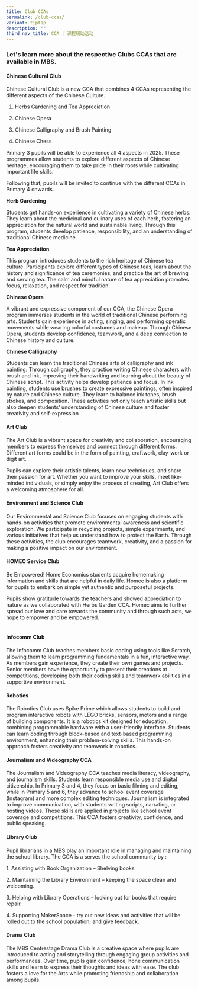 ```yaml
---
title: Club CCAs
permalink: /club-ccas/
variant: tiptap
description: ""
third_nav_title: CCA | 课程辅助活动
---
```

<h3>Let's learn more about the respective Clubs CCAs that are available in MBS.</h3>
<p></p>
<h4><strong>Chinese Cultural Club</strong></h4>
<p>Chinese Cultural Club is a new CCA that combines 4 CCAs representing the
different aspects of the Chinese Culture.</p>
<ol data-tight="true" class="tight">
<li>
<p>Herbs Gardening and Tea Appreciation</p>
</li>
<li>
<p>Chinese Opera</p>
</li>
<li>
<p>Chinese Calligraphy and Brush Painting</p>
</li>
<li>
<p>Chinese Chess</p>
</li>
</ol>
<p>Primary 3 pupils will be able to experience all 4 aspects in 2025. These
programmes allow students to explore different aspects of Chinese heritage,
encouraging them to take pride in their roots while cultivating important
life skills.</p>
<p>Following that, pupils will be invited to continue with the different
CCAs in Primary 4 onwards.</p>
<p></p>
<p><strong>Herb Gardening</strong>
</p>
<p>Students get hands-on experience in cultivating a variety of Chinese herbs.
They learn about the medicinal and culinary uses of each herb, fostering
an appreciation for the natural world and sustainable living. Through this
program, students develop patience, responsibility, and an understanding
of traditional Chinese medicine.</p>
<p></p>
<p></p>
<p><strong>Tea Appreciation</strong>
</p>
<p>This program introduces students to the rich heritage of Chinese tea culture.
Participants explore different types of Chinese teas, learn about the history
and significance of tea ceremonies, and practice the art of brewing and
serving tea. The calm and mindful nature of tea appreciation promotes focus,
relaxation, and respect for tradition.</p>
<p></p>
<p><strong>Chinese Opera</strong>
</p>
<p>A vibrant and expressive component of our CCA, the Chinese Opera program
immerses students in the world of traditional Chinese performing arts.
Students gain experience in acting, singing, and performing operatic movements
while wearing colorful costumes and makeup. Through Chinese Opera, students
develop confidence, teamwork, and a deep connection to Chinese history
and culture.</p>
<p></p>
<p><strong>Chinese Calligraphy</strong>
</p>
<p>Students can learn the traditional Chinese arts of calligraphy and ink
painting. Through calligraphy, they practice writing Chinese characters
with brush and ink, improving their handwriting and learning about the
beauty of Chinese script. This activity helps develop patience and focus.
In ink painting, students use brushes to create expressive paintings, often
inspired by nature and Chinese culture. They learn to balance ink tones,
brush strokes, and composition. These activities not only teach artistic
skills but also deepen students’ understanding of Chinese culture and foster
creativity and self-expression</p>
<h4><strong>Art Club</strong></h4>
<p>The Art Club is a vibrant space for creativity and collaboration, encouraging
members to express themselves and connect through different forms. Different
art forms could be in the form of painting, craftwork, clay-work or digit
art.</p>
<p>Pupils can explore their artistic talents, learn new techniques, and share
their passion for art. Whether you want to improve your skills, meet like-minded
individuals, or simply enjoy the process of creating, Art Club offers a
welcoming atmosphere for all.</p>
<h4><strong>Environment and Science Club</strong></h4>
<p>Our Environmental and Science Club focuses on engaging students with hands-on
activities that promote environmental awareness and scientific exploration.
We participate in recycling projects, simple experiments, and various initiatives
that help us understand how to protect the Earth. Through these activities,
the club encourages teamwork, creativity, and a passion for making a positive
impact on our environment.</p>
<p></p>
<h4><strong>HOMEC Service Club</strong></h4>
<p>Be Empowered! Home Economics students acquire homemaking information and
skills that are helpful in daily life. Homec is also a platform for pupils
to embark on simple yet authentic and purposeful projects.</p>
<p>Pupils show gratitude towards the teachers and showed appreciation to
nature as we collaborated with Herbs Garden CCA. Homec aims to further
spread our love and care towards the community and through such acts, we
hope to empower and be empowered.</p>
<h4><br><strong>Infocomm Club</strong></h4>
<p>The Infocomm Club teaches members basic coding using tools like Scratch,
allowing them to learn programming fundamentals in a fun, interactive way.
As members gain experience, they create their own games and projects. Senior
members have the opportunity to present their creations at competitions,
developing both their coding skills and teamwork abilities in a supportive
environment.</p>
<p></p>
<h4><strong>Robotics</strong></h4>
<p>The Robotics Club uses Spike Prime which allows students to build and
program interactive robots with LEGO bricks, sensors, motors and a range
of building components. It is a robotics kit designed for education, combining
programmable hardware with a user-friendly interface. Students can learn
coding through block-based and text-based programming environment, enhancing
their problem-solving skills. This hands-on approach fosters creativity
and teamwork in robotics.</p>
<p></p>
<h4><strong>Journalism and Videography CCA</strong></h4>
<p>The Journalism and Videography CCA teaches media literacy, videography,
and journalism skills. Students learn responsible media use and digital
citizenship. In Primary 3 and 4, they focus on basic filming and editing,
while in Primary 5 and 6, they advance to school event coverage (Instagram)
and more complex editing techniques. Journalism is integrated to improve
communication, with students writing scripts, narrating, or hosting videos.
These skills are applied in projects like school event coverage and competitions.
This CCA fosters creativity, confidence, and public speaking.</p>
<p></p>
<h4><strong>Library Club</strong></h4>
<p>Pupil librarians in a MBS play an important role in managing and maintaining
the school library. The CCA is a serves the school community by :</p>
<p>1. Assisting with Book Organization – Shelving books</p>
<p>2. Maintaining the Library Environment – keeping the space clean and welcoming.</p>
<p>3. Helping with Library Operations – looking out for books that require
repair.</p>
<p>4. Supporting MakerSpace - try out new ideas and activities that will
be rolled out to the school population; and give feedback.</p>
<p></p>
<h4><strong>Drama Club</strong></h4>
<p>The MBS Centrestage Drama Club is a creative space where pupils are introduced
to acting and storytelling through engaging group activities and performances.
Over time, pupils gain confidence, hone communication skills and learn
to express their thoughts and ideas with ease. The club fosters a love
for the Arts while promoting friendship and collaboration among pupils.</p>
<h4></h4>
<h4></h4>
<p></p>